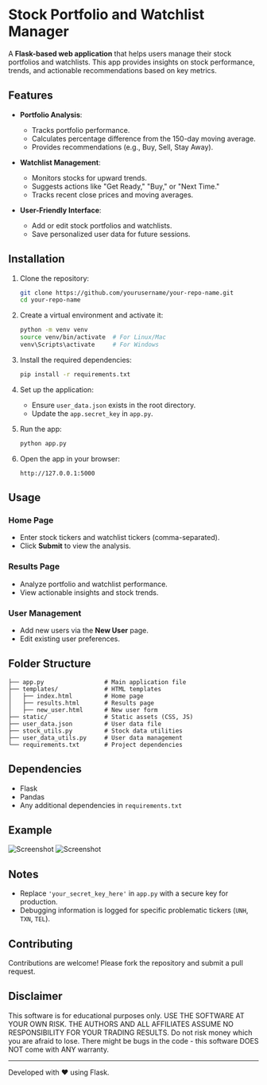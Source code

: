 # Stock Portfolio and Watchlist Manager

A **Flask-based web application** that helps users manage their stock portfolios and watchlists. This app provides insights on stock performance, trends, and actionable recommendations based on key metrics.

## Features

- **Portfolio Analysis**:
  - Tracks portfolio performance.
  - Calculates percentage difference from the 150-day moving average.
  - Provides recommendations (e.g., Buy, Sell, Stay Away).

- **Watchlist Management**:
  - Monitors stocks for upward trends.
  - Suggests actions like "Get Ready," "Buy," or "Next Time."
  - Tracks recent close prices and moving averages.

- **User-Friendly Interface**:
  - Add or edit stock portfolios and watchlists.
  - Save personalized user data for future sessions.

## Installation

1. Clone the repository:
   ```bash
   git clone https://github.com/yourusername/your-repo-name.git
   cd your-repo-name
   ```

2. Create a virtual environment and activate it:
   ```bash
   python -m venv venv
   source venv/bin/activate  # For Linux/Mac
   venv\Scripts\activate     # For Windows
   ```

3. Install the required dependencies:
   ```bash
   pip install -r requirements.txt
   ```

4. Set up the application:
   - Ensure `user_data.json` exists in the root directory.
   - Update the `app.secret_key` in `app.py`.

5. Run the app:
   ```bash
   python app.py
   ```

6. Open the app in your browser:
   ```
   http://127.0.0.1:5000
   ```

## Usage

### Home Page
- Enter stock tickers and watchlist tickers (comma-separated).
- Click **Submit** to view the analysis.

### Results Page
- Analyze portfolio and watchlist performance.
- View actionable insights and stock trends.

### User Management
- Add new users via the **New User** page.
- Edit existing user preferences.

## Folder Structure

```
├── app.py                 # Main application file
├── templates/             # HTML templates
│   ├── index.html         # Home page
│   ├── results.html       # Results page
│   ├── new_user.html      # New user form
├── static/                # Static assets (CSS, JS)
├── user_data.json         # User data file
├── stock_utils.py         # Stock data utilities
├── user_data_utils.py     # User data management
└── requirements.txt       # Project dependencies
```

## Dependencies

- Flask
- Pandas
- Any additional dependencies in `requirements.txt`

## Example

![Screenshot](https://ibb.co/VSzzHVZ/image.png)
![Screenshot](https://i.ibb.co/Fx0BFjb/image.png)

## Notes

- Replace `'your_secret_key_here'` in `app.py` with a secure key for production.
- Debugging information is logged for specific problematic tickers (`UNH`, `TXN`, `TEL`).

## Contributing

Contributions are welcome! Please fork the repository and submit a pull request.

## Disclaimer

This software is for educational purposes only. USE THE SOFTWARE AT YOUR OWN RISK. THE AUTHORS AND ALL AFFILIATES ASSUME NO RESPONSIBILITY FOR YOUR TRADING RESULTS. Do not risk money which you are afraid to lose. There might be bugs in the code - this software DOES NOT come with ANY warranty.

---

Developed with ❤️ using Flask.
